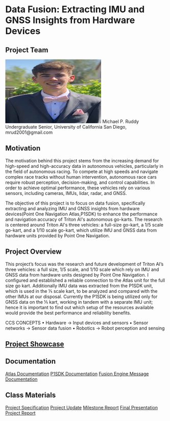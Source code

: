 # Data Fusion: Extracting IMU and GNSS Insights from Hardware Devices

## Project Team
<img src="IMG_0677.jpeg" alt="Image" width="300" height="200">
Michael P. Ruddy
Undergraduate Senior, University of California San Diego, mrud2001@gmail.com

## Motivation
The motivation behind this project stems from the increasing demand for high-speed and high-accuracy data in autonomous vehicles, particularly in the field of autonomous racing. To compete at high speeds and navigate complex race tracks without human intervention, autonomous race cars require robust perception, decision-making, and control capabilities. In order to achieve optimal performance, these vehicles rely on various sensors, including cameras, IMUs, lidar, radar, and GNSS.

The objective of this project is to focus on data fusion, specifically extracting and analyzing IMU and GNSS insights from hardware devices(Point One Navigation Atlas,P1SDK) to enhance the performance and navigation accuracy of Triton AI's autonomous go-karts. The research is centered around Triton AI's three vehicles: a full-size go-kart, a 1/5 scale go-kart, and a 1/10 scale go-kart, which utilize IMU and GNSS data from hardware units provided by Point One Navigation.

## Project Overview
This project’s focus was the research and future development of Triton AI’s three vehicles: a full size, 1/5 scale, and 1/10
scale which rely on IMU and GNSS data from hardware units designed by Point One Navigation. I configured and
established a reliable connection to the Atlas unit for the full size go kart. Additionally IMU data was extracted from the
P1SDK unit, which is used in the ⅕ scale kart, to be analyzed and compared with the other IMUs at our disposal. Currently
the P1SDK is being utilized only for GNSS data on the ⅕ kart, working in tandem with a separate IMU unit; hence it is
important to find out which setup of the resources available would provide the best performance and reliability benefits.

CCS CONCEPTS • Hardware → Input devices and sensors • Sensor networks → Sensor data fusion • Robotics
→ Robot perception and sensing

## [Project Showcase](https://drive.google.com/file/d/1XMN0SFqJnMZiCo4YY1O-weOlYEP0sotJ/view?usp=sharing) 

## Documentation
[Atlas Documentation](Atlas+User+Guide+1.5.pdf) 
[P1SDK Documentation](Point%20One%20Standard%20Dev%20Kit%20User%20Manual.pdf)
[Fusion Engine Message Documentation](FusionEngine%20Message%20Specification%20v0.17.pdf)

## Class Materials
[Project Specification](Project%20Spec%20CSE%20145%20(1).pdf)
[Project Update](Oral%20Project%20Update.pptx)
[Milestone Report](Milestone%20Report%20(1).pdf)
[Final Presentation](Oral%20Project%20Update%20(1).pdf)
[Project Report](https://github.com/MichaelRuddy/CSE145/blob/main/Final%20Project%20Report.docx%20(1).pdf) 


